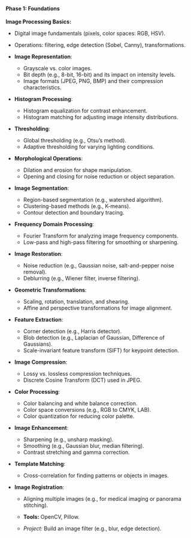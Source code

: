#### **Phase 1: Foundations**      
 **Image Processing Basics:**  
   - Digital image fundamentals (pixels, color spaces: RGB, HSV).  
   - Operations: filtering, edge detection (Sobel, Canny), transformations.
- **Image Representation**: 
  - Grayscale vs. color images.
  - Bit depth (e.g., 8-bit, 16-bit) and its impact on intensity levels.
  - Image formats (JPEG, PNG, BMP) and their compression characteristics.

- **Histogram Processing**:
  - Histogram equalization for contrast enhancement.  
  - Histogram matching for adjusting image intensity distributions.

- **Thresholding**:
  - Global thresholding (e.g., Otsu’s method).
  - Adaptive thresholding for varying lighting conditions.

- **Morphological Operations**:
  - Dilation and erosion for shape manipulation.
  - Opening and closing for noise reduction or object separation.

- **Image Segmentation**:
  - Region-based segmentation (e.g., watershed algorithm).
  - Clustering-based methods (e.g., K-means).
  - Contour detection and boundary tracing.

- **Frequency Domain Processing**:
  - Fourier Transform for analyzing image frequency components.
  - Low-pass and high-pass filtering for smoothing or sharpening.

- **Image Restoration**:
  - Noise reduction (e.g., Gaussian noise, salt-and-pepper noise removal).
  - Deblurring (e.g., Wiener filter, inverse filtering).

- **Geometric Transformations**:
  - Scaling, rotation, translation, and shearing.
  - Affine and perspective transformations for image alignment.

- **Feature Extraction**:
  - Corner detection (e.g., Harris detector).
  - Blob detection (e.g., Laplacian of Gaussian, Difference of Gaussians).
  - Scale-invariant feature transform (SIFT) for keypoint detection.

- **Image Compression**:
  - Lossy vs. lossless compression techniques.
  - Discrete Cosine Transform (DCT) used in JPEG.

- **Color Processing**:
  - Color balancing and white balance correction.
  - Color space conversions (e.g., RGB to CMYK, LAB).
  - Color quantization for reducing color palette.

- **Image Enhancement**:
  - Sharpening (e.g., unsharp masking).
  - Smoothing (e.g., Gaussian blur, median filtering).
  - Contrast stretching and gamma correction.

- **Template Matching**:
  - Cross-correlation for finding patterns or objects in images.

- **Image Registration**:
  - Aligning multiple images (e.g., for medical imaging or panorama stitching).

   - **Tools:** OpenCV, Pillow.  
   - *Project:* Build an image filter (e.g., blur, edge detection).
